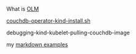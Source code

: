 

What is [OLM](https://rrhg.github.io/olm)

[couchdb-operator-kind-install.sh](https://github.com/rrhg/rrhg.github.io/blob/master/couchdb-operator-kind-install.sh)

debugging-kind-kubelet-pulling-couchdb-image

my [markdown examples](z-markdown-examples)
